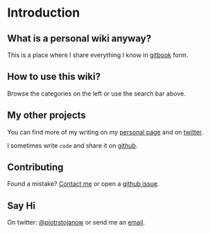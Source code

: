 # Introduction

## What is a personal wiki anyway?

This is a place where I share everything I know in [gitbook](https://wiki.stojanow.com) form. 

## How to use this wiki?

Browse the categories on the left or use the search bar above.

## My other projects

You can find more of my writing on my [personal page](www.stojanow.com) and on [twitter](www.twitter.com/piotrstojanow).

I sometimes write `code` and share it on [github](www.github.com/psto).

## Contributing

Found a mistake? [Contact me](mailto:piotrstojanow@gmail.com?subject=I%20found%20a%20mistake%20on%20your%20wiki!) or open a [github issue](https://github.com/psto/episteme/issues).

## Say Hi

On twitter: [@piotrstojanow](https://twitter.com/piotrstojanow) or send me an [email](mailto:piotrstojanow@gmail.com?subject=Hello%20from%20the%20wiki!).






